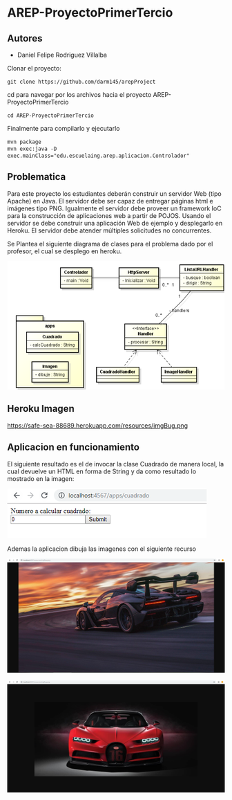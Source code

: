 # AREP-ProyectoPrimerTercio

## Autores 
* Daniel Felipe Rodriguez Villalba

Clonar el proyecto:

    git clone https://github.com/darm145/arepProject

cd para navegar por los archivos hacia el proyecto AREP-ProyectoPrimerTercio

    cd AREP-ProyectoPrimerTercio

Finalmente para compilarlo y ejecutarlo

    mvn package
    mvn exec:java -D exec.mainClass="edu.escuelaing.arep.aplicacion.Controlador"

## Problematica

Para este proyecto los estudiantes deberán construir un servidor Web (tipo Apache) en Java. El servidor debe ser capaz de entregar páginas html e imágenes tipo PNG. Igualmente el servidor debe proveer un framework IoC para la construcción de aplicaciones web a partir de POJOS. Usando el servidor se debe construir una aplicación Web de ejemplo y desplegarlo en Heroku. El servidor debe atender múltiples solicitudes no concurrentes.

Se Plantea el siguiente diagrama de clases para el problema dado por el profesor, el cual se desplego en heroku.

![Imagenes](https://github.com/danielrodriguezvillalba/AREP-ProyectoPrimerTercio/blob/master/resources/Diagrama.PNG)



## Heroku Imagen

https://safe-sea-88689.herokuapp.com/resources/imgBug.png

## Aplicacion en funcionamiento

El siguiente resultado es el de invocar la clase Cuadrado de manera local, la cual devuelve un HTML en forma de String y da como resultado lo mostrado en la imagen:

![Imagenes](https://github.com/danielrodriguezvillalba/AREP-ProyectoPrimerTercio/blob/master/resources/cuadrado.PNG)

Ademas la aplicacion dibuja las imagenes con el siguiente recurso

![Imagenes](https://github.com/danielrodriguezvillalba/AREP-ProyectoPrimerTercio/blob/master/resources/Img1.PNG)

![Imagenes](https://github.com/danielrodriguezvillalba/AREP-ProyectoPrimerTercio/blob/master/resources/Img2.PNG)
